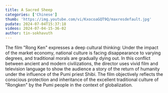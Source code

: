 ```yaml
---
title: A Sacred Sheep
categories: ['Chinese']
thumb: 'https://img.youtube.com/vi/KxocoaGQT9Q/maxresdefault.jpg'
pudate: 2024-07-04T15:37:18
videos: 2024-07-04-15-36-02
author: tin-sokhavuth
---
```

The film "Rong Ken" expresses a deep cultural thinking: Under the impact of the market economy, national culture is facing disappearance to varying degrees, and traditional morals are gradually dying out. In this conflict between ancient and modern civilizations, the director uses vivid film and television language to show the audience a story of the return of humanity under the influence of the Pumi priest Shibi. The film objectively reflects the conscious protection and inheritance of the excellent traditional culture of "Rongken" by the Pumi people in the context of globalization.